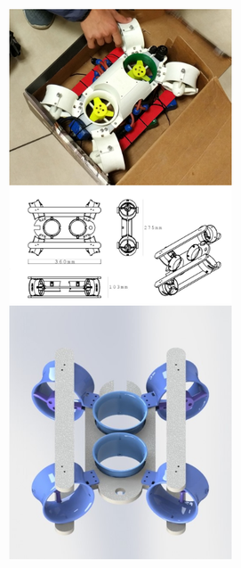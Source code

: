 <img src="https://raw.githubusercontent.com/creatiny-team/teknofest-rov/master/IMG_20180918_054453_HDR.jpg" width="400">

<img src="https://raw.githubusercontent.com/creatiny-team/teknofest-rov/master/teknik_cizim.jpg" width="400">

<img src="https://raw.githubusercontent.com/creatiny-team/teknofest-rov/master/tasarim.jpg" width="400">
